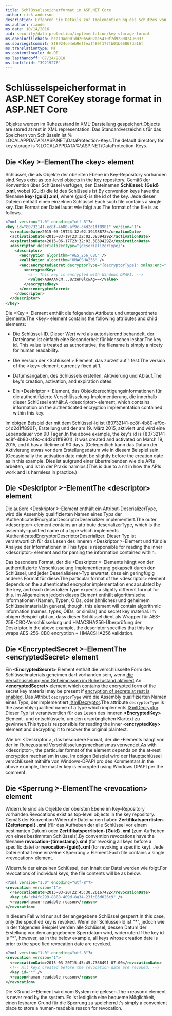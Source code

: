 ```yaml
---
title: Schlüsselspeicherformat in ASP.NET Core
author: rick-anderson
description: Erfahren Sie Details zur Implementierung des Schutzes von Daten ASP.NET Core Schlüsselspeicher Formats aus.
ms.author: riande
ms.date: 10/14/2016
uid: security/data-protection/implementation/key-storage-format
ms.openlocfilehash: bca19ad001dd20b5d02ae5470f7d928082496037
ms.sourcegitcommit: 8f8924ce4eb9effeaf489f177fb01b66867da16f
ms.translationtype: MT
ms.contentlocale: de-DE
ms.lasthandoff: 07/24/2018
ms.locfileid: "39219276"
---
```

# <a name="key-storage-format-in-aspnet-core"></a><span data-ttu-id="f2939-103">Schlüsselspeicherformat in ASP.NET Core</span><span class="sxs-lookup"><span data-stu-id="f2939-103">Key storage format in ASP.NET Core</span></span>

<a name="data-protection-implementation-key-storage-format"></a>

<span data-ttu-id="f2939-104">Objekte werden im Ruhezustand in XML-Darstellung gespeichert.</span><span class="sxs-lookup"><span data-stu-id="f2939-104">Objects are stored at rest in XML representation.</span></span> <span data-ttu-id="f2939-105">Das Standardverzeichnis für das Speichern von Schlüsseln ist % LOCALAPPDATA%\ASP.NET\DataProtection-Keys\.</span><span class="sxs-lookup"><span data-stu-id="f2939-105">The default directory for key storage is %LOCALAPPDATA%\ASP.NET\DataProtection-Keys\.</span></span>

## <a name="the-key-element"></a><span data-ttu-id="f2939-106">Die \<Key >-Element</span><span class="sxs-lookup"><span data-stu-id="f2939-106">The \<key> element</span></span>

<span data-ttu-id="f2939-107">Schlüssel, die als Objekte der obersten Ebene im Key-Repository vorhanden sind.</span><span class="sxs-lookup"><span data-stu-id="f2939-107">Keys exist as top-level objects in the key repository.</span></span> <span data-ttu-id="f2939-108">Gemäß der Konvention über Schlüssel verfügen, den Dateinamen **Schlüssel: {Guid} .xml**, wobei {Guid} die Id des Schlüssels ist.</span><span class="sxs-lookup"><span data-stu-id="f2939-108">By convention keys have the filename **key-{guid}.xml**, where {guid} is the id of the key.</span></span> <span data-ttu-id="f2939-109">Jede dieser Dateien enthält einen einzelnen Schlüssel.</span><span class="sxs-lookup"><span data-stu-id="f2939-109">Each such file contains a single key.</span></span> <span data-ttu-id="f2939-110">Das Format der Datei lautet wie folgt aus.</span><span class="sxs-lookup"><span data-stu-id="f2939-110">The format of the file is as follows.</span></span>

```xml
<?xml version="1.0" encoding="utf-8"?>
<key id="80732141-ec8f-4b80-af9c-c4d2d1ff8901" version="1">
  <creationDate>2015-03-19T23:32:02.3949887Z</creationDate>
  <activationDate>2015-03-19T23:32:02.3839429Z</activationDate>
  <expirationDate>2015-06-17T23:32:02.3839429Z</expirationDate>
  <descriptor deserializerType="{deserializerType}">
    <descriptor>
      <encryption algorithm="AES_256_CBC" />
      <validation algorithm="HMACSHA256" />
      <enc:encryptedSecret decryptorType="{decryptorType}" xmlns:enc="...">
        <encryptedKey>
          <!-- This key is encrypted with Windows DPAPI. -->
          <value>AQAAANCM...8/zeP8lcwAg==</value>
        </encryptedKey>
      </enc:encryptedSecret>
    </descriptor>
  </descriptor>
</key>
```

<span data-ttu-id="f2939-111">Die \<Key >-Element enthält die folgenden Attribute und untergeordnete Elemente:</span><span class="sxs-lookup"><span data-stu-id="f2939-111">The \<key> element contains the following attributes and child elements:</span></span>

* <span data-ttu-id="f2939-112">Die Schlüssel-ID. Dieser Wert wird als autorisierend behandelt. der Dateiname ist einfach eine Besonderheit für Menschen lesbar.</span><span class="sxs-lookup"><span data-stu-id="f2939-112">The key id. This value is treated as authoritative; the filename is simply a nicety for human readability.</span></span>

* <span data-ttu-id="f2939-113">Die Version der \<Schlüssel > Element, das zurzeit auf 1 fest.</span><span class="sxs-lookup"><span data-stu-id="f2939-113">The version of the \<key> element, currently fixed at 1.</span></span>

* <span data-ttu-id="f2939-114">Datumsangaben, des Schlüssels erstellen, Aktivierung und Ablauf.</span><span class="sxs-lookup"><span data-stu-id="f2939-114">The key's creation, activation, and expiration dates.</span></span>

* <span data-ttu-id="f2939-115">Ein \<Deskriptor >-Element, das Objektberechtigungsinformationen für die authentifizierte Verschlüsselung-Implementierung, die innerhalb dieser Schlüssel enthält.</span><span class="sxs-lookup"><span data-stu-id="f2939-115">A \<descriptor> element, which contains information on the authenticated encryption implementation contained within this key.</span></span>

<span data-ttu-id="f2939-116">Im obigen Beispiel der mit dem Schlüssel-Id ist {80732141-ec8f-4b80-af9c-c4d2d1ff8901}, Erstellung und der am 19. März 2015, aktiviert und wird eine Lebensdauer von 90 Tagen.</span><span class="sxs-lookup"><span data-stu-id="f2939-116">In the above example, the key's id is {80732141-ec8f-4b80-af9c-c4d2d1ff8901}, it was created and activated on March 19, 2015, and it has a lifetime of 90 days.</span></span> <span data-ttu-id="f2939-117">(Gelegentlich kann das Datum der Aktivierung etwas vor dem Erstellungsdatum wie in diesem Beispiel sein.</span><span class="sxs-lookup"><span data-stu-id="f2939-117">(Occasionally the activation date might be slightly before the creation date as in this example.</span></span> <span data-ttu-id="f2939-118">Dies ist aufgrund einer übertreibenden wie die APIs arbeiten, und ist in der Praxis harmlos.)</span><span class="sxs-lookup"><span data-stu-id="f2939-118">This is due to a nit in how the APIs work and is harmless in practice.)</span></span>

## <a name="the-descriptor-element"></a><span data-ttu-id="f2939-119">Die \<Deskriptor >-Element</span><span class="sxs-lookup"><span data-stu-id="f2939-119">The \<descriptor> element</span></span>

<span data-ttu-id="f2939-120">Die äußere \<Deskriptor >-Element enthält ein Attribut-DeserializerType, wird die Assembly qualifizierten Namen eines Typs der IAuthenticatedEncryptorDescriptorDeserializer implementiert.</span><span class="sxs-lookup"><span data-stu-id="f2939-120">The outer \<descriptor> element contains an attribute deserializerType, which is the assembly-qualified name of a type which implements IAuthenticatedEncryptorDescriptorDeserializer.</span></span> <span data-ttu-id="f2939-121">Dieser Typ ist verantwortlich für das Lesen des inneren \<Deskriptor >-Element und für die Analyse der Informationen in.</span><span class="sxs-lookup"><span data-stu-id="f2939-121">This type is responsible for reading the inner \<descriptor> element and for parsing the information contained within.</span></span>

<span data-ttu-id="f2939-122">Das besondere Format, der die \<Deskriptor >-Elements hängt von der authentifizierte Verschlüsselung Implementierung gekapselt durch den Schlüssel, und jeder Deserialisierer-Typ erwartet, dass ein geringfügig anderes Format für diese.</span><span class="sxs-lookup"><span data-stu-id="f2939-122">The particular format of the \<descriptor> element depends on the authenticated encryptor implementation encapsulated by the key, and each deserializer type expects a slightly different format for this.</span></span> <span data-ttu-id="f2939-123">Im Allgemeinen jedoch dieses Element enthält algorithmische Informationen (Namen, Typen, OIDs, oder ähnliches) und geheimem Schlüsselmaterial.</span><span class="sxs-lookup"><span data-stu-id="f2939-123">In general, though, this element will contain algorithmic information (names, types, OIDs, or similar) and secret key material.</span></span> <span data-ttu-id="f2939-124">Im obigen Beispiel gibt an, dass dieser Schlüssel dient als Wrapper für AES-256-CBC-Verschlüsselung und HMACSHA256-Überprüfung der Deskriptor.</span><span class="sxs-lookup"><span data-stu-id="f2939-124">In the above example, the descriptor specifies that this key wraps AES-256-CBC encryption + HMACSHA256 validation.</span></span>

## <a name="the-encryptedsecret-element"></a><span data-ttu-id="f2939-125">Die \<EncryptedSecret >-Element</span><span class="sxs-lookup"><span data-stu-id="f2939-125">The \<encryptedSecret> element</span></span>

<span data-ttu-id="f2939-126">Ein **&lt;EncryptedSecret&gt;** Element enthält die verschlüsselte Form des Schlüsselmaterials geheimen darf vorhanden sein, wenn [die Verschlüsselung von Geheimnissen im Ruhezustand aktiviert](xref:security/data-protection/implementation/key-encryption-at-rest).</span><span class="sxs-lookup"><span data-stu-id="f2939-126">An **&lt;encryptedSecret&gt;** element which contains the encrypted form of the secret key material may be present if [encryption of secrets at rest is enabled](xref:security/data-protection/implementation/key-encryption-at-rest).</span></span> <span data-ttu-id="f2939-127">Das Attribut `decryptorType` wird die Assembly qualifizierten Namen eines Typs, der implementiert [IXmlDecryptor](/dotnet/api/microsoft.aspnetcore.dataprotection.xmlencryption.ixmldecryptor).</span><span class="sxs-lookup"><span data-stu-id="f2939-127">The attribute `decryptorType` is the assembly-qualified name of a type which implements [IXmlDecryptor](/dotnet/api/microsoft.aspnetcore.dataprotection.xmlencryption.ixmldecryptor).</span></span> <span data-ttu-id="f2939-128">Dieser Typ ist verantwortlich für das Lesen des inneren **&lt;EncryptedKey&gt;** Element- und entschlüsseln, um den ursprünglichen Klartext zu gewinnen.</span><span class="sxs-lookup"><span data-stu-id="f2939-128">This type is responsible for reading the inner **&lt;encryptedKey&gt;** element and decrypting it to recover the original plaintext.</span></span>

<span data-ttu-id="f2939-129">Wie bei \<Deskriptor >, das besondere Format, der die <encryptedSecret> -Elements hängt von der im Ruhezustand Verschlüsselungsmechanismus verwendet.</span><span class="sxs-lookup"><span data-stu-id="f2939-129">As with \<descriptor>, the particular format of the <encryptedSecret> element depends on the at-rest encryption mechanism in use.</span></span> <span data-ttu-id="f2939-130">Im obigen Beispiel wird der Hauptschlüssel verschlüsselt mithilfe von Windows-DPAPI pro des Kommentars.</span><span class="sxs-lookup"><span data-stu-id="f2939-130">In the above example, the master key is encrypted using Windows DPAPI per the comment.</span></span>

## <a name="the-revocation-element"></a><span data-ttu-id="f2939-131">Die \<Sperrung >-Element</span><span class="sxs-lookup"><span data-stu-id="f2939-131">The \<revocation> element</span></span>

<span data-ttu-id="f2939-132">Widerrufe sind als Objekte der obersten Ebene im Key-Repository vorhanden.</span><span class="sxs-lookup"><span data-stu-id="f2939-132">Revocations exist as top-level objects in the key repository.</span></span> <span data-ttu-id="f2939-133">Gemäß der Konvention Widerrufe Dateinamen haben **Zertifikatsperrlisten-{Zeitstempel} .xml** (für das Aufheben der alle Schlüssel vor einem bestimmten Datum) oder **Zertifikatsperrlisten-{Guid} .xml** (zum Aufheben von eines bestimmten Schlüssels).</span><span class="sxs-lookup"><span data-stu-id="f2939-133">By convention revocations have the filename **revocation-{timestamp}.xml** (for revoking all keys before a specific date) or **revocation-{guid}.xml** (for revoking a specific key).</span></span> <span data-ttu-id="f2939-134">Jede Datei enthält eine einzelne \<Sperrung > Element.</span><span class="sxs-lookup"><span data-stu-id="f2939-134">Each file contains a single \<revocation> element.</span></span>

<span data-ttu-id="f2939-135">Widerrufe der einzelnen Schlüssel, den Inhalt der Datei werden wie folgt.</span><span class="sxs-lookup"><span data-stu-id="f2939-135">For revocations of individual keys, the file contents will be as below.</span></span>

```xml
<?xml version="1.0" encoding="utf-8"?>
<revocation version="1">
  <revocationDate>2015-03-20T22:45:30.2616742Z</revocationDate>
  <key id="eb4fc299-8808-409d-8a34-23fc83d026c9" />
  <reason>human-readable reason</reason>
</revocation>
```

<span data-ttu-id="f2939-136">In diesem Fall wird nur auf der angegebene Schlüssel gesperrt.</span><span class="sxs-lookup"><span data-stu-id="f2939-136">In this case, only the specified key is revoked.</span></span> <span data-ttu-id="f2939-137">Wenn der Schlüssel-Id ist "\*", jedoch wie in der folgenden Beispiel werden alle Schlüssel, dessen Datum der Erstellung vor dem angegebenen Sperrdatum wird, widerrufen.</span><span class="sxs-lookup"><span data-stu-id="f2939-137">If the key id is "\*", however, as in the below example, all keys whose creation date is prior to the specified revocation date are revoked.</span></span>

```xml
<?xml version="1.0" encoding="utf-8"?>
<revocation version="1">
  <revocationDate>2015-03-20T15:45:45.7366491-07:00</revocationDate>
  <!-- All keys created before the revocation date are revoked. -->
  <key id="*" />
  <reason>human-readable reason</reason>
</revocation>
```

<span data-ttu-id="f2939-138">Die \<Grund >-Element wird vom System nie gelesen.</span><span class="sxs-lookup"><span data-stu-id="f2939-138">The \<reason> element is never read by the system.</span></span> <span data-ttu-id="f2939-139">Es ist lediglich eine bequeme Möglichkeit, einen lesbaren Grund für die Sperrung zu speichern.</span><span class="sxs-lookup"><span data-stu-id="f2939-139">It's simply a convenient place to store a human-readable reason for revocation.</span></span>

